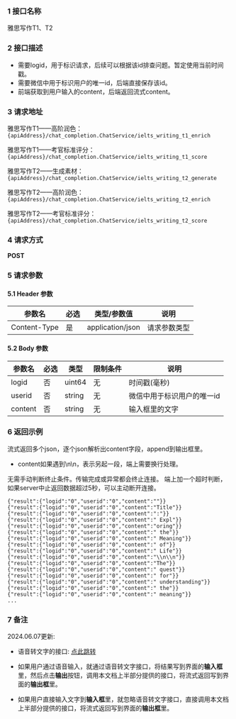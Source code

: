 ### 1 接口名称

雅思写作T1、T2

### 2 接口描述

- 需要logid，用于标识请求，后续可以根据该id排查问题。暂定使用当前时间戳。
- 需要微信中用于标识用户的唯一id，后端直接保存该id。
- 前端获取到用户输入的content，后端返回流式content。

### 3 请求地址

雅思写作T1——高阶润色：
`{apiAddress}/chat_completion.ChatService/ielts_writing_t1_enrich`

雅思写作T1——考官标准评分：
`{apiAddress}/chat_completion.ChatService/ielts_writing_t1_score`

雅思写作T2——生成素材：
`{apiAddress}/chat_completion.ChatService/ielts_writing_t2_generate`

雅思写作T2——高阶润色：
`{apiAddress}/chat_completion.ChatService/ielts_writing_t2_enrich`

雅思写作T2——考官标准评分：
`{apiAddress}/chat_completion.ChatService/ielts_writing_t2_score`

### 4 请求方式

**POST**

### 5 请求参数

#### 5.1 Header 参数

| 参数名       | 必选 | 类型/参数值      | 说明         |
| ------------ | ---- | ---------------- | ------------ |
| Content-Type | 是   | application/json | 请求参数类型 |

#### 5.2 Body 参数

| 参数名   | 必选 | 类型   | 限制条件        | 说明     |
| ------- | --- | ------ | ----------- | -------- |
| logid   | 否   | uint64 | 无 | 时间戳(毫秒) |
| userid  | 否   | string | 无 | 微信中用于标识用户的唯一id   |
| content | 否   | string | 无 | 输入框里的文字   |

### 6 返回示例

流式返回多个json，逐个json解析出content字段，append到输出框里。
* content如果遇到\n\n，表示另起一段，端上需要换行处理。

无需手动判断终止条件。传输完成或异常都会终止连接。
端上加一个超时判断，如果server中止返回数据超过5秒，可以主动断开连接。

```
{"result":{"logid":"0","userid":"0","content":""}}
{"result":{"logid":"0","userid":"0","content":"Title"}}
{"result":{"logid":"0","userid":"0","content":":"}}
{"result":{"logid":"0","userid":"0","content":" Expl"}}
{"result":{"logid":"0","userid":"0","content":"oring"}}
{"result":{"logid":"0","userid":"0","content":" the"}}
{"result":{"logid":"0","userid":"0","content":" Meaning"}}
{"result":{"logid":"0","userid":"0","content":" of"}}
{"result":{"logid":"0","userid":"0","content":" Life"}}
{"result":{"logid":"0","userid":"0","content":"\\n\\n"}}
{"result":{"logid":"0","userid":"0","content":"The"}}
{"result":{"logid":"0","userid":"0","content":" quest"}}
{"result":{"logid":"0","userid":"0","content":" for"}}
{"result":{"logid":"0","userid":"0","content":" understanding"}}
{"result":{"logid":"0","userid":"0","content":" the"}}
{"result":{"logid":"0","userid":"0","content":" meaning"}}
...
```

### 7 备注

2024.06.07更新: 

* 语音转文字的接口: [点此跳转]([20240607]语音转文字.md)

* 如果用户通过语音输入，就通过语音转文字接口，将结果写到界面的**输入框**里，然后点击**输出**按钮，调用本文档上半部分提供的接口，将流式返回写到界面的**输出框**里。

* 如果用户直接输入文字到**输入框**里，就忽略语音转文字接口，直接调用本文档上半部分提供的接口，将流式返回写到界面的**输出框**里。